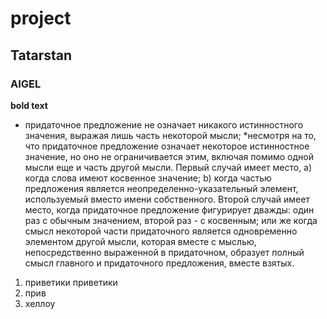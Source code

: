 # project

## Tatarstan 

### AIGEL

**bold text**
* придаточное предложение не означает никакого истинностного значения, выражая
лишь часть некоторой мысли;
          *несмотря на то, что придаточное предложение означает некоторое истинностное
значение, но оно не ограничивается этим, включая помимо одной мысли еще и часть другой
мысли. Первый случай имеет место,
a) когда слова имеют косвенное значение;
b) когда частью предложения является неопределенно-указательный элемент,
используемый вместо имени собственного.
Второй случай имеет место, когда придаточное предложение фигурирует дважды: один
раз с обычным значением, второй раз - с косвенным; или же когда смысл некоторой части
придаточного является одновременно элементом другой мысли, которая вместе с мыслью,
непосредственно выраженной в придаточном, образует полный смысл главного и
придаточного предложения, вместе взятых.
1. приветики приветики 
2. прив
3. хеллоу
